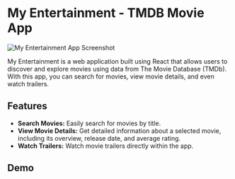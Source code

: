 # My Entertainment - TMDB Movie App

![My Entertainment App Screenshot](Screenshot(34).png)

My Entertainment is a web application built using React that allows users to discover and explore movies using data from The Movie Database (TMDb). With this app, you can search for movies, view movie details, and even watch trailers.

## Features

- **Search Movies:** Easily search for movies by title.
- **View Movie Details:** Get detailed information about a selected movie, including its overview, release date, and average rating.
- **Watch Trailers:** Watch movie trailers directly within the app.

## Demo
